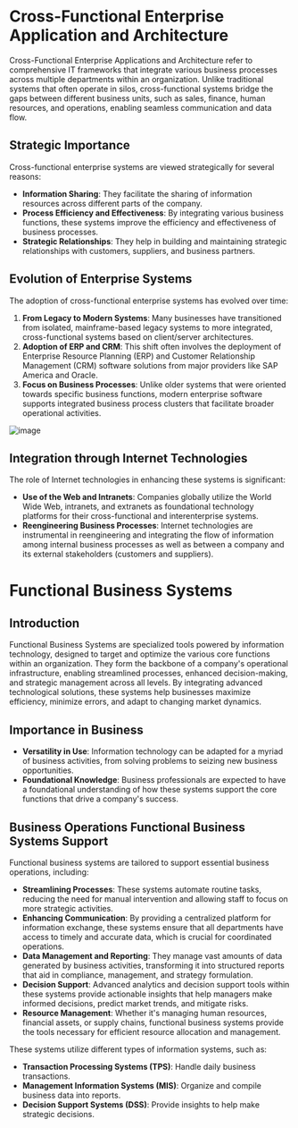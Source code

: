 
# Cross-Functional Enterprise Application and Architecture

Cross-Functional Enterprise Applications and Architecture refer to comprehensive IT frameworks that integrate various business processes across multiple departments within an organization. Unlike traditional systems that often operate in silos, cross-functional systems bridge the gaps between different business units, such as sales, finance, human resources, and operations, enabling seamless communication and data flow.
## Strategic Importance

Cross-functional enterprise systems are viewed strategically for several reasons:
- **Information Sharing**: They facilitate the sharing of information resources across different parts of the company.
- **Process Efficiency and Effectiveness**: By integrating various business functions, these systems improve the efficiency and effectiveness of business processes.
- **Strategic Relationships**: They help in building and maintaining strategic relationships with customers, suppliers, and business partners.


## Evolution of Enterprise Systems

The adoption of cross-functional enterprise systems has evolved over time:
1. **From Legacy to Modern Systems**: Many businesses have transitioned from isolated, mainframe-based legacy systems to more integrated, cross-functional systems based on client/server architectures.
2. **Adoption of ERP and CRM**: This shift often involves the deployment of Enterprise Resource Planning (ERP) and Customer Relationship Management (CRM) software solutions from major providers like SAP America and Oracle.
3. **Focus on Business Processes**: Unlike older systems that were oriented towards specific business functions, modern enterprise software supports integrated business process clusters that facilitate broader operational activities.

![image](https://github.com/Collegehive/Notes/assets/159722383/08a2b32d-fa03-479a-a7bc-91d005828220)

## Integration through Internet Technologies

The role of Internet technologies in enhancing these systems is significant:
- **Use of the Web and Intranets**: Companies globally utilize the World Wide Web, intranets, and extranets as foundational technology platforms for their cross-functional and interenterprise systems.
- **Reengineering Business Processes**: Internet technologies are instrumental in reengineering and integrating the flow of information among internal business processes as well as between a company and its external stakeholders (customers and suppliers).



# Functional Business Systems

## Introduction
Functional Business Systems are specialized tools powered by information technology, designed to target and optimize the various core functions within an organization. They form the backbone of a company's operational infrastructure, enabling streamlined processes, enhanced decision-making, and strategic management across all levels. By integrating advanced technological solutions, these systems help businesses maximize efficiency, minimize errors, and adapt to changing market dynamics.

## Importance in Business

- **Versatility in Use**: Information technology can be adapted for a myriad of business activities, from solving problems to seizing new business opportunities.
- **Foundational Knowledge**: Business professionals are expected to have a foundational understanding of how these systems support the core functions that drive a company's success.

## Business Operations Functional Business Systems Support

Functional business systems are tailored to support essential business operations, including:
- **Streamlining Processes**: These systems automate routine tasks, reducing the need for manual intervention and allowing staff to focus on more strategic activities.
- **Enhancing Communication**: By providing a centralized platform for information exchange, these systems ensure that all departments have access to timely and accurate data, which is crucial for coordinated operations.
- **Data Management and Reporting**: They manage vast amounts of data generated by business activities, transforming it into structured reports that aid in compliance, management, and strategy formulation.
- **Decision Support**: Advanced analytics and decision support tools within these systems provide actionable insights that help managers make informed decisions, predict market trends, and mitigate risks.
- **Resource Management**: Whether it's managing human resources, financial assets, or supply chains, functional business systems provide the tools necessary for efficient resource allocation and management.

These systems utilize different types of information systems, such as:
- **Transaction Processing Systems (TPS)**: Handle daily business transactions.
- **Management Information Systems (MIS)**: Organize and compile business data into reports.
- **Decision Support Systems (DSS)**: Provide insights to help make strategic decisions.





